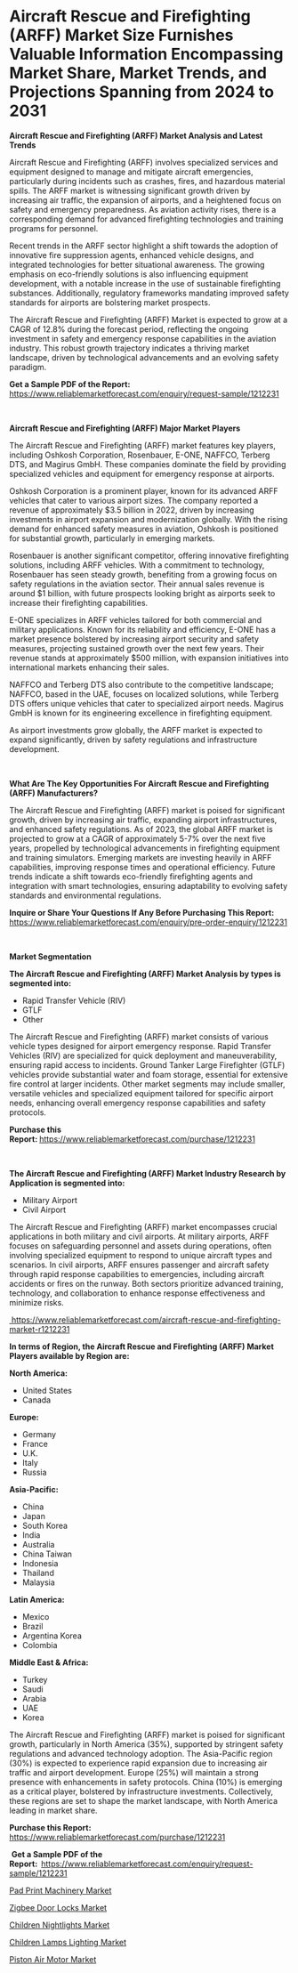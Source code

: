 <p><h1>Aircraft Rescue and Firefighting (ARFF) Market Size Furnishes Valuable Information Encompassing Market Share, Market Trends, and Projections Spanning from 2024 to 2031</h1></p><p><strong>Aircraft Rescue and Firefighting (ARFF) Market Analysis and Latest Trends</strong></p>
<p><p>Aircraft Rescue and Firefighting (ARFF) involves specialized services and equipment designed to manage and mitigate aircraft emergencies, particularly during incidents such as crashes, fires, and hazardous material spills. The ARFF market is witnessing significant growth driven by increasing air traffic, the expansion of airports, and a heightened focus on safety and emergency preparedness. As aviation activity rises, there is a corresponding demand for advanced firefighting technologies and training programs for personnel. </p><p>Recent trends in the ARFF sector highlight a shift towards the adoption of innovative fire suppression agents, enhanced vehicle designs, and integrated technologies for better situational awareness. The growing emphasis on eco-friendly solutions is also influencing equipment development, with a notable increase in the use of sustainable firefighting substances. Additionally, regulatory frameworks mandating improved safety standards for airports are bolstering market prospects.</p><p>The Aircraft Rescue and Firefighting (ARFF) Market is expected to grow at a CAGR of 12.8% during the forecast period, reflecting the ongoing investment in safety and emergency response capabilities in the aviation industry. This robust growth trajectory indicates a thriving market landscape, driven by technological advancements and an evolving safety paradigm.</p></p>
<p><strong>Get a Sample PDF of the Report:&nbsp;</strong> <a href="https://www.reliablemarketforecast.com/enquiry/request-sample/1212231?utm_campaign=1082&utm_medium=2&utm_source=Github&utm_content=ia&utm_term=06102024&utm_id=aircraft-rescue-and-firefighting-arff">https://www.reliablemarketforecast.com/enquiry/request-sample/1212231</a></p>
<p>&nbsp;</p>
<p><strong>Aircraft Rescue and Firefighting (ARFF) Major Market Players</strong></p>
<p><p>The Aircraft Rescue and Firefighting (ARFF) market features key players, including Oshkosh Corporation, Rosenbauer, E-ONE, NAFFCO, Terberg DTS, and Magirus GmbH. These companies dominate the field by providing specialized vehicles and equipment for emergency response at airports.</p><p>Oshkosh Corporation is a prominent player, known for its advanced ARFF vehicles that cater to various airport sizes. The company reported a revenue of approximately $3.5 billion in 2022, driven by increasing investments in airport expansion and modernization globally. With the rising demand for enhanced safety measures in aviation, Oshkosh is positioned for substantial growth, particularly in emerging markets.</p><p>Rosenbauer is another significant competitor, offering innovative firefighting solutions, including ARFF vehicles. With a commitment to technology, Rosenbauer has seen steady growth, benefiting from a growing focus on safety regulations in the aviation sector. Their annual sales revenue is around $1 billion, with future prospects looking bright as airports seek to increase their firefighting capabilities.</p><p>E-ONE specializes in ARFF vehicles tailored for both commercial and military applications. Known for its reliability and efficiency, E-ONE has a market presence bolstered by increasing airport security and safety measures, projecting sustained growth over the next few years. Their revenue stands at approximately $500 million, with expansion initiatives into international markets enhancing their sales.</p><p>NAFFCO and Terberg DTS also contribute to the competitive landscape; NAFFCO, based in the UAE, focuses on localized solutions, while Terberg DTS offers unique vehicles that cater to specialized airport needs. Magirus GmbH is known for its engineering excellence in firefighting equipment. </p><p>As airport investments grow globally, the ARFF market is expected to expand significantly, driven by safety regulations and infrastructure development.</p></p>
<p>&nbsp;</p>
<p><strong>What Are The Key Opportunities For Aircraft Rescue and Firefighting (ARFF) Manufacturers?</strong></p>
<p><p>The Aircraft Rescue and Firefighting (ARFF) market is poised for significant growth, driven by increasing air traffic, expanding airport infrastructures, and enhanced safety regulations. As of 2023, the global ARFF market is projected to grow at a CAGR of approximately 5-7% over the next five years, propelled by technological advancements in firefighting equipment and training simulators. Emerging markets are investing heavily in ARFF capabilities, improving response times and operational efficiency. Future trends indicate a shift towards eco-friendly firefighting agents and integration with smart technologies, ensuring adaptability to evolving safety standards and environmental regulations.</p></p>
<p><strong>Inquire or Share Your Questions If Any Before Purchasing This Report:</strong> <a href="https://www.reliablemarketforecast.com/enquiry/pre-order-enquiry/1212231?utm_campaign=1082&utm_medium=2&utm_source=Github&utm_content=ia&utm_term=06102024&utm_id=aircraft-rescue-and-firefighting-arff">https://www.reliablemarketforecast.com/enquiry/pre-order-enquiry/1212231</a></p>
<p>&nbsp;</p>
<p><strong>Market Segmentation</strong></p>
<p><strong>The Aircraft Rescue and Firefighting (ARFF) Market Analysis by types is segmented into:</strong></p>
<p><ul><li>Rapid Transfer Vehicle (RIV)</li><li>GTLF</li><li>Other</li></ul></p>
<p><p>The Aircraft Rescue and Firefighting (ARFF) market consists of various vehicle types designed for airport emergency response. Rapid Transfer Vehicles (RIV) are specialized for quick deployment and maneuverability, ensuring rapid access to incidents. Ground Tanker Large Firefighter (GTLF) vehicles provide substantial water and foam storage, essential for extensive fire control at larger incidents. Other market segments may include smaller, versatile vehicles and specialized equipment tailored for specific airport needs, enhancing overall emergency response capabilities and safety protocols.</p></p>
<p><strong>Purchase this Report:&nbsp;</strong><a href="https://www.reliablemarketforecast.com/purchase/1212231?utm_campaign=1082&utm_medium=2&utm_source=Github&utm_content=ia&utm_term=06102024&utm_id=aircraft-rescue-and-firefighting-arff">https://www.reliablemarketforecast.com/purchase/1212231</a></p>
<p>&nbsp;</p>
<p><strong>The Aircraft Rescue and Firefighting (ARFF) Market Industry Research by Application is segmented into:</strong></p>
<p><ul><li>Military Airport</li><li>Civil Airport</li></ul></p>
<p><p>The Aircraft Rescue and Firefighting (ARFF) market encompasses crucial applications in both military and civil airports. At military airports, ARFF focuses on safeguarding personnel and assets during operations, often involving specialized equipment to respond to unique aircraft types and scenarios. In civil airports, ARFF ensures passenger and aircraft safety through rapid response capabilities to emergencies, including aircraft accidents or fires on the runway. Both sectors prioritize advanced training, technology, and collaboration to enhance response effectiveness and minimize risks.</p></p>
<p><a href="https://www.reliablemarketforecast.com/aircraft-rescue-and-firefighting-market-r1212231?utm_campaign=1082&utm_medium=2&utm_source=Github&utm_content=ia&utm_term=06102024&utm_id=aircraft-rescue-and-firefighting-arff">&nbsp;https://www.reliablemarketforecast.com/aircraft-rescue-and-firefighting-market-r1212231</a></p>
<p><strong>In terms of Region, the Aircraft Rescue and Firefighting (ARFF) Market Players available by Region are:</strong></p>
<p>
    <p> <strong> North America: </strong>
        <ul>
            <li>United States</li>
            <li>Canada</li>
        </ul>
        </p> 
    <p> <strong> Europe: </strong>
        <ul>
            <li>Germany</li>
            <li>France</li>
            <li>U.K.</li>
            <li>Italy</li>
            <li>Russia</li>
        </ul>
        </p> 
    <p> <strong> Asia-Pacific: </strong>
        <ul>
            <li>China</li>
            <li>Japan</li>
            <li>South Korea</li>
            <li>India</li>
            <li>Australia</li>
            <li>China Taiwan</li>
            <li>Indonesia</li>
            <li>Thailand</li>
            <li>Malaysia</li>
        </ul>
        </p> 
    <p> <strong> Latin America: </strong>
        <ul>
            <li>Mexico</li>
            <li>Brazil</li>
            <li>Argentina Korea</li>
            <li>Colombia</li>
        </ul>
        </p> 
    <p> <strong> Middle East & Africa: </strong>
        <ul>
            <li>Turkey</li>
            <li>Saudi</li>
            <li>Arabia</li>
            <li>UAE</li>
            <li>Korea</li>
        </ul>
    </p>
    </p>
<p><p>The Aircraft Rescue and Firefighting (ARFF) market is poised for significant growth, particularly in North America (35%), supported by stringent safety regulations and advanced technology adoption. The Asia-Pacific region (30%) is expected to experience rapid expansion due to increasing air traffic and airport development. Europe (25%) will maintain a strong presence with enhancements in safety protocols. China (10%) is emerging as a critical player, bolstered by infrastructure investments. Collectively, these regions are set to shape the market landscape, with North America leading in market share.</p></p>
<p><strong>Purchase this Report: </strong><a href="https://www.reliablemarketforecast.com/purchase/1212231?utm_campaign=1082&utm_medium=2&utm_source=Github&utm_content=ia&utm_term=06102024&utm_id=aircraft-rescue-and-firefighting-arff">https://www.reliablemarketforecast.com/purchase/1212231</a></p>
<p>&nbsp;<strong>Get a Sample PDF of the Report:&nbsp;&nbsp;</strong><a href="https://www.reliablemarketforecast.com/enquiry/request-sample/1212231?utm_campaign=1082&utm_medium=2&utm_source=Github&utm_content=ia&utm_term=06102024&utm_id=aircraft-rescue-and-firefighting-arff">https://www.reliablemarketforecast.com/enquiry/request-sample/1212231</a></p>
<p><strong></strong></p>
<p><p><a href="https://www.linkedin.com/pulse/pad-print-machinery-market-report-product-type-flat-pressingrotary-pwg2f?utm_campaign=1082&utm_medium=2&utm_source=Github&utm_content=ia&utm_term=06102024&utm_id=aircraft-rescue-and-firefighting-arff">Pad Print Machinery Market</a></p><p><a href="https://github.com/NorbertYates/Market-Research-Report-List-7/blob/main/zigbee-door-locks-market.md?utm_campaign=1082&utm_medium=2&utm_source=Github&utm_content=ia&utm_term=06102024&utm_id=aircraft-rescue-and-firefighting-arff">Zigbee Door Locks Market</a></p><p><a href="https://issuu.com/reportprime-2/docs/children-nightlights-market-size-20_5db6158fe4e8a9?utm_campaign=1082&utm_medium=2&utm_source=Github&utm_content=ia&utm_term=06102024&utm_id=aircraft-rescue-and-firefighting-arff">Children Nightlights Market</a></p><p><a href="https://issuu.com/reportprime-2/docs/children-lamps-lighting-market-size_126577f59a822d?utm_campaign=1082&utm_medium=2&utm_source=Github&utm_content=ia&utm_term=06102024&utm_id=aircraft-rescue-and-firefighting-arff">Children Lamps Lighting Market</a></p><p><a href="https://www.linkedin.com/pulse/piston-air-motor-market-growth-outlook-from-2024-2031-projecting-1ffcf?utm_campaign=1082&utm_medium=2&utm_source=Github&utm_content=ia&utm_term=06102024&utm_id=aircraft-rescue-and-firefighting-arff">Piston Air Motor Market</a></p></p>